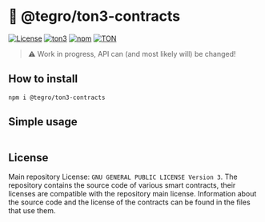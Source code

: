 # 💎 @tegro/ton3-contracts
[![License](https://img.shields.io/badge/license-GPL-brightgreen)](https://www.gnu.org/licenses/gpl-3.0.txt)
[![ton3](https://img.shields.io/badge/for%20use%20with-ton3-brightgreen)](https://github.com/tonstack/ton3-core)
[![npm](https://img.shields.io/npm/v/@tegro/ton3-contracts.svg)](https://npmjs.com/package/@tegro/ton3-contracts)
[![TON](https://img.shields.io/badge/based%20on-The%20Open%20Network-blue)](https://ton.org/)

> :warning: Work in progress, API can (and most likely will) be changed!

## How to install

```
npm i @tegro/ton3-contracts
```

## Simple usage

```typescript

```


## License

Main repository License: `GNU GENERAL PUBLIC LICENSE Version 3`. The repository contains the source code of various smart contracts, their licenses are compatible with the repository main license. Information about the source code and the license of the contracts can be found in the files that use them.
